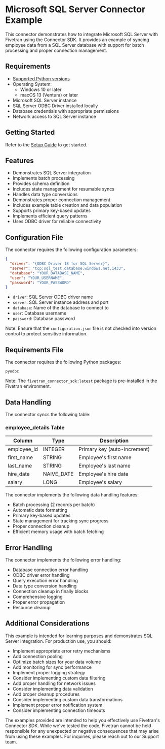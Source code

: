 # Microsoft SQL Server Connector Example

This connector demonstrates how to integrate Microsoft SQL Server with Fivetran using the Connector SDK. It provides an example of syncing employee data from a SQL Server database with support for batch processing and proper connection management.

## Requirements

* [Supported Python versions](https://github.com/fivetran/fivetran_connector_sdk/blob/main/README.md#requirements)   
* Operating System:  
  * Windows 10 or later  
  * macOS 13 (Ventura) or later
* Microsoft SQL Server instance
* SQL Server ODBC Driver installed locally
* Database credentials with appropriate permissions
* Network access to SQL Server instance

## Getting Started

Refer to the [Setup Guide](https://fivetran.com/docs/connectors/connector-sdk/setup-guide) to get started.

## Features

* Demonstrates SQL Server integration
* Implements batch processing
* Provides schema definition
* Includes state management for resumable syncs
* Handles data type conversions
* Demonstrates proper connection management
* Includes example table creation and data population
* Supports primary key-based updates
* Implements efficient query patterns
* Uses ODBC driver for reliable connectivity

## Configuration File

The connector requires the following configuration parameters:

```json
{
  "driver": "{ODBC Driver 18 for SQL Server}",
  "server": "tcp:sql_test.database.windows.net,1433",
  "database": "YOUR_DATABASE_NAME",
  "user": "YOUR_USERNAME",
  "password": "YOUR_PASSWORD"
}
```

* `driver`: SQL Server ODBC driver name
* `server`: SQL Server instance address and port
* `database`: Name of the database to connect to
* `user`: Database username
* `password`: Database password

Note: Ensure that the `configuration.json` file is not checked into version control to protect sensitive information.

## Requirements File

The connector requires the following Python packages:

```
pyodbc
```

Note: The `fivetran_connector_sdk:latest` package is pre-installed in the Fivetran environment.

## Data Handling

The connector syncs the following table:

### employee_details Table
| Column       | Type         | Description                    |
|-------------|--------------|--------------------------------|
| employee_id | INTEGER      | Primary key (auto-increment)   |
| first_name  | STRING       | Employee's first name          |
| last_name   | STRING       | Employee's last name           |
| hire_date   | NAIVE_DATE   | Employee's hire date          |
| salary      | LONG         | Employee's salary              |

The connector implements the following data handling features:
* Batch processing (2 records per batch)
* Automatic date formatting
* Primary key-based updates
* State management for tracking sync progress
* Proper connection cleanup
* Efficient memory usage with batch fetching

## Error Handling

The connector implements the following error handling:
* Database connection error handling
* ODBC driver error handling
* Query execution error handling
* Data type conversion handling
* Connection cleanup in finally blocks
* Comprehensive logging
* Proper error propagation
* Resource cleanup

## Additional Considerations

This example is intended for learning purposes and demonstrates SQL Server integration. For production use, you should:

- Implement appropriate error retry mechanisms
- Add connection pooling
- Optimize batch sizes for your data volume
- Add monitoring for sync performance
- Implement proper logging strategy
- Consider implementing custom data filtering
- Add proper handling for network issues
- Consider implementing data validation
- Add proper cleanup procedures
- Consider implementing custom data transformations
- Implement proper error notification system
- Consider implementing connection timeouts

The examples provided are intended to help you effectively use Fivetran's Connector SDK. While we've tested the code, Fivetran cannot be held responsible for any unexpected or negative consequences that may arise from using these examples. For inquiries, please reach out to our Support team. 
